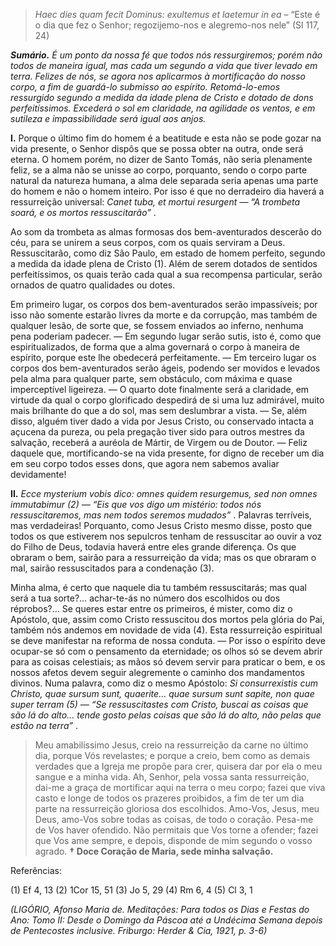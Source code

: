 > *Haec dies quam fecit Dominus: exultemus et laetemur in ea* – “Este é o dia que fez o Senhor; regozijemo-nos e alegremo-nos nele” (Sl 117, 24)

***Sumário.** É um ponto da nossa fé que todos nós ressurgiremos; porém não todos de maneira igual, mas cada um segundo a vida que tiver levado em terra. Felizes de nós, se agora nos aplicarmos à mortificação do nosso corpo, a fim de guardá-lo submisso ao espírito. Retomá-lo-emos ressurgido segundo a medida da idade plena de Cristo e dotado de dons perfeitíssimos. Excederá o sol em claridade, na agilidade os ventos, e em sutileza e impassibilidade será igual aos anjos.*

**I.** Porque o último fim do homem é a beatitude e esta não se pode gozar na vida presente, o Senhor dispôs que se possa obter na outra, onde será eterna. O homem porém, no dizer de Santo Tomás, não seria plenamente feliz, se a alma não se unisse ao corpo, porquanto, sendo o corpo parte natural da natureza humana, a alma dele separada seria apenas uma parte do homem e não o homem inteiro. Por isso é que no derradeiro dia haverá a ressurreição universal: *Canet tuba, et mortui resurgent — “A trombeta soará, e os mortos ressuscitarão”* .

Ao som da trombeta as almas formosas dos bem-aventurados descerão do céu, para se unirem a seus corpos, com os quais serviram a Deus. Ressuscitarão, como diz São Paulo, em estado de homem perfeito, segundo a medida da idade plena de Cristo (1). Além de serem dotados de sentidos perfeitíssimos, os quais terão cada qual a sua recompensa particular, serão ornados de quatro qualidades ou dotes.

Em primeiro lugar, os corpos dos bem-aventurados serão impassíveis; por isso não somente estarão livres da morte e da corrupção, mas também de qualquer lesão, de sorte que, se fossem enviados ao inferno, nenhuma pena poderiam padecer. — Em segundo lugar serão sutis, isto é, como que espiritualizados, de forma que a alma governará o corpo à maneira de espírito, porque este lhe obedecerá perfeitamente. — Em terceiro lugar os corpos dos bem-aventurados serão ágeis, podendo ser movidos e levados pela alma para qualquer parte, sem obstáculo, com máxima e quase imperceptível ligeireza. — O quarto dote finalmente será a claridade, em virtude da qual o corpo glorificado despedirá de si uma luz admirável, muito mais brilhante do que a do sol, mas sem deslumbrar a vista. — Se, além disso, alguém tiver dado a vida por Jesus Cristo, ou conservado intacta a açucena da pureza, ou pela pregação tiver sido para outros mestres da salvação, receberá a auréola de Mártir, de Virgem ou de Doutor. — Feliz daquele que, mortificando-se na vida presente, for digno de receber um dia em seu corpo todos esses dons, que agora nem sabemos avaliar devidamente!

**II.** *Ecce mysterium vobis dico: omnes quidem resurgemus, sed non omnes immutabimur (2) — “Eis que vos digo um mistério: todos nós ressuscitaremos, mas nem todos seremos mudados”* . Palavras terríveis, mas verdadeiras! Porquanto, como Jesus Cristo mesmo disse, posto que todos os que estiverem nos sepulcros tenham de ressuscitar ao ouvir a voz do Filho de Deus, todavia haverá entre eles grande diferença. Os que obraram o bem, sairão para a ressurreição da vida; mas os que obraram o mal, sairão ressuscitados para a condenação (3).

Minha alma, é certo que naquele dia tu também ressuscitarás; mas qual será a tua sorte?… achar-te-ás no número dos escolhidos ou dos réprobos?… Se queres estar entre os primeiros, é mister, como diz o Apóstolo, que, assim como Cristo ressuscitou dos mortos pela glória do Pai, também nós andemos em novidade de vida (4). Esta ressurreição espiritual se deve manifestar na reforma de nossa conduta. — Por isso o espírito deve ocupar-se só com o pensamento da eternidade; os olhos só se devem abrir para as coisas celestiais; as mãos só devem servir para praticar o bem, e os nossos afetos devem seguir alegremente o caminho dos mandamentos divinos. Numa palavra, como diz o mesmo Apóstolo: *Si consurrexistis cum Christo, quae sursum sunt, quaerite… quae sursum sunt sapite, non quae super terram (5) — “Se ressuscitastes com Cristo, buscai as coisas que são lá do alto… tende gosto pelas coisas que são lá do alto, não pelas que estão na terra”* .

> Meu amabilíssimo Jesus, creio na ressurreição da carne no último dia, porque Vós revelastes; e porque a creio, bem como as demais verdades que a Igreja me propõe para crer, quisera dar por ela o meu sangue e a minha vida. Ah, Senhor, pela vossa santa ressurreição, dai-me a graça de mortificar aqui na terra o meu corpo; fazei que viva casto e longe de todos os prazeres proibidos, a fim de ter um dia parte na ressurreição gloriosa dos escolhidos. Amo-Vos, Jesus, meu Deus, amo-Vos sobre todas as coisas, de todo o coração. Pesa-me de Vos haver ofendido. Não permitais que Vos torne a ofender; fazei que Vos ame sempre, e depois, disponde de mim segundo o vosso agrado. **† Doce Coração de Maria, sede minha salvação.**

Referências:

\(1\) Ef 4, 13 (2) 1Cor 15, 51 (3) Jo 5, 29 (4) Rm 6, 4 (5) Cl 3, 1

*(LIGÓRIO, Afonso Maria de. Meditações: Para todos os Dias e Festas do Ano: Tomo II: Desde o Domingo da Páscoa até a Undécima Semana depois de Pentecostes inclusive. Friburgo: Herder & Cia, 1921, p. 3-6)*
